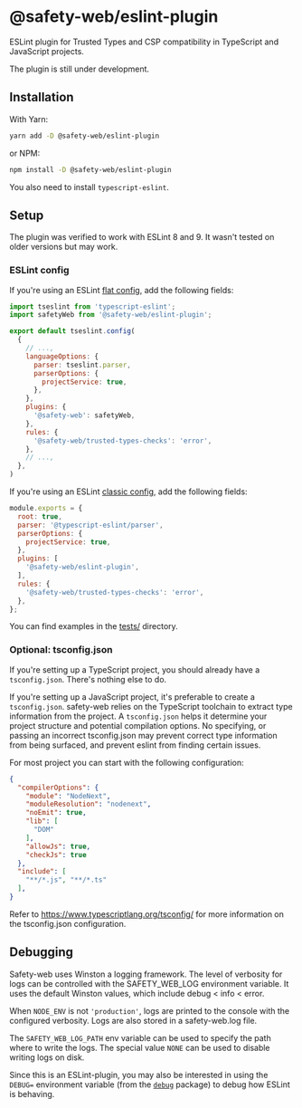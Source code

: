 # @safety-web/eslint-plugin

ESLint plugin for Trusted Types and CSP compatibility in TypeScript and
JavaScript projects.

The plugin is still under development.

## Installation

With Yarn:

```bash
yarn add -D @safety-web/eslint-plugin
```

or NPM:

```bash
npm install -D @safety-web/eslint-plugin
```

You also need to install `typescript-eslint`.

## Setup

The plugin was verified to work with ESLint 8 and 9. It wasn't tested on older
versions but may work.

### ESLint config

If you're using an ESLint
[flat config](https://eslint.org/docs/latest/use/configure/configuration-files),
add the following fields:

```javascript
import tseslint from 'typescript-eslint';
import safetyWeb from '@safety-web/eslint-plugin';

export default tseslint.config(
  {
    // ...,
    languageOptions: {
      parser: tseslint.parser,
      parserOptions: {
        projectService: true,
      },
    },
    plugins: {
      '@safety-web': safetyWeb,
    },
    rules: {
      '@safety-web/trusted-types-checks': 'error',
    },
    // ...,
  },
)
```

If you're using an ESLint
[classic config](https://eslint.org/docs/latest/use/configure/configuration-files-deprecated),
add the following fields:

```javascript
module.exports = {
  root: true,
  parser: '@typescript-eslint/parser',
  parserOptions: {
    projectService: true,
  },
  plugins: [
    '@safety-web/eslint-plugin',
  ],
  rules: {
    '@safety-web/trusted-types-checks': 'error',
  },
};
```

You can find examples in the [tests/](../tests) directory.

### Optional: tsconfig.json

If you're setting up a TypeScript project, you should already have a
`tsconfig.json`. There's nothing else to do.

If you're setting up a JavaScript project, it's preferable to create a
`tsconfig.json`. safety-web relies on the TypeScript toolchain to extract type
information from the project. A `tsconfig.json` helps it determine your project
structure and potential compilation options. No specifying, or passing an
incorrect tsconfig.json may prevent correct type information from being
surfaced, and prevent eslint from finding certain issues.

For most project you can start with the following configuration:

```json
{
  "compilerOptions": {
    "module": "NodeNext",
    "moduleResolution": "nodenext",
    "noEmit": true,
    "lib": [
      "DOM"
    ],
    "allowJs": true,
    "checkJs": true
  },
  "include": [
    "**/*.js", "**/*.ts"
  ],
}
```

Refer to https://www.typescriptlang.org/tsconfig/ for more information on the
tsconfig.json configuration.

## Debugging

Safety-web uses Winston a logging framework. The level of verbosity for logs can be controlled with the SAFETY_WEB_LOG environment variable.
It uses the default Winston values, which include debug < info < error.

When `NODE_ENV` is not `'production'`, logs are printed to the console with the configured verbosity. Logs are also stored in a safety-web.log file.

The `SAFETY_WEB_LOG_PATH` env variable can be used to specify the path where to write the logs. The special value `NONE` can be used to disable writing logs on disk.

Since this is an ESLint-plugin, you may also be interested in using the `DEBUG=` environment variable (from the [`debug`](https://www.npmjs.com/package/debug) package) to debug how ESLint is behaving.

